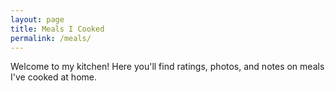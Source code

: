 ```yaml
---
layout: page
title: Meals I Cooked
permalink: /meals/
---
```


Welcome to my kitchen! Here you'll find ratings, photos, and notes on meals I've cooked at home.

